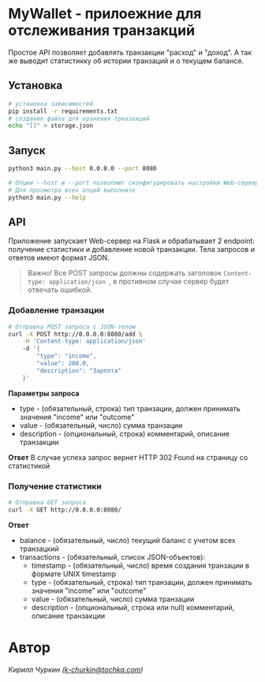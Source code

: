 # MyWallet - прилоежние для отслеживания транзакций

Простое API
 позволяет добавлять транзакции "расход" и "доход". А так же выводит статистикку об истории транзаций и о текущем балансе.
 
## Установка
```bash
# установка зависимостей
pip install -r requirements.txt
# создание файла для хранения трназакций
echo "[]" > storage.json
```

## Запуск
```bash
python3 main.py --host 0.0.0.0 --port 8080

# Опции --host и --port позволяют сконфигурировать настройки Web-сервера
# Для просмотра всех опций выполните
python3 main.py --help
```

## API

Приложение запускает Web-сервер на Flask и обрабатывает 2 endpoint: получение статистики и добавление новой транзакции.
Тела запросов и ответов имеют формат JSON.
> Важно! Все POST запросы должны содержать заголовок `Content-type: application/json
>`, в противном случае сервер будет отвечать ошибкой.

### Добавление транзации
```bash
# Отправка POST запроса с JSON-телом
curl -X POST http://0.0.0.0:8080/add \
    -H 'Content-type: application/json'
    -d '{
        "type": "income",
        "value": 200.0,
        "description": "Зарплта"
    }'
```  
**Параметры запроса**
 - type - (обязательный, строка) тип транзации, должен принимать значения "income" или "outcome" 
 - value - (обязательный, число) сумма транзации 
 - description - (опциональный, строка) комментарий, описание транзакции

**Ответ**
В случае успеха запрос вернет HTTP 302 Found на страницу со статистикой
 
### Получение статистики
```bash
# Отправка GET запроса
curl -X GET http://0.0.0.0:8080/
```  
**Ответ**
 - balance - (обязательный, число) текущий баланс с учетом всех транзацкий 
 - transactions - (обязательный, cписок JSON-объектов):
     - timestamp - (обязательный, число) время создания транзации в формате UNIX timestamp 
     - type - (обязательный, строка) тип транзации, должен принимать значения "income" или "outcome" 
     - value - (обязательный, число) сумма транзации 
     - description - (опциональный, строка или null) комментарий, описание транзакции

# Автор
*Кирилл Чуркин (k-churkin@tochka.com)* 
 
  
